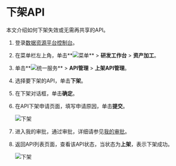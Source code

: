 # 下架API

本文介绍如何下架失效或无需再共享的API。

1.  登录[数据资源平台控制台](https://dataq.console.aliyun.com)。

2.  在菜单栏左上角，单击**![菜单](https://static-aliyun-doc.oss-accelerate.aliyuncs.com/assets/img/zh-CN/6504337061/p188771.png)** \> **研发工作台** \> **资产加工**。

3.  单击**![统一服务](https://static-aliyun-doc.oss-accelerate.aliyuncs.com/assets/img/zh-CN/0702579161/p268584.png)** \> **API管理** \> **上架API管理**。

4.  选择要下架的API，单击**下架**。

5.  在下架对话框，单击**确定**。

6.  在API下架申请页面，填写申请原因，单击**提交**。

    ![下架](https://static-aliyun-doc.oss-accelerate.aliyuncs.com/assets/img/zh-CN/0702579161/p268849.png)

7.  进入我的审批，通过审批，详细请参见[我的审批](/cn.zh-CN/用户指南/系统设置/我的审批.md)。

8.  返回API列表页面，查看该API状态，当状态为**上架**，表示下架成功。

    ![下架](https://static-aliyun-doc.oss-accelerate.aliyuncs.com/assets/img/zh-CN/0702579161/p268854.png)


